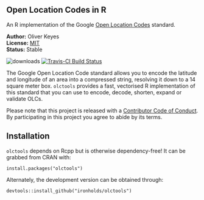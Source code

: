 ## Open Location Codes in R

An R implementation of the Google [Open Location Codes](http://openlocationcode.com/) standard.

__Author:__ Oliver Keyes<br/>
__License:__ [MIT](https://opensource.org/licenses/MIT)<br/>
__Status:__ Stable

![downloads](http://cranlogs.r-pkg.org/badges/grand-total/olctools)
[![Travis-CI Build Status](https://travis-ci.org/Ironholds/olctools.svg?branch=master)](https://travis-ci.org/Ironholds/olctools)

The Google Open Location Code standard allows you to encode the latitude and longitude of an area into a compressed string,
resolving it down to a 14 square meter box. `olctools` provides a fast, vectorised R implementation of this standard that
you can use to encode, decode, shorten, expand or validate OLCs.

Please note that this project is released with a [Contributor Code of Conduct](https://github.com/Ironholds/olctools/blob/master/CONDUCT.md). By participating in this project you agree to abide by its terms.

## Installation

`olctools` depends on Rcpp but is otherwise dependency-free! It can be grabbed from CRAN with:

    install.packages("olctools")
    
Alternately, the development version can be obtained through:

    devtools::install_github("ironholds/olctools")
